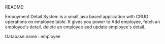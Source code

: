 README:

Empoyment Detail System is a small java based application with CRUD operations on employee table.
It gives you power to Add employee, fetch an employee's detail, delete an employee and update employee's detail.

Database name : employee
